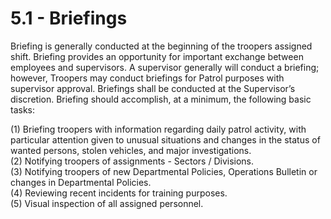 # 5.1 - Briefings

Briefing is generally conducted at the beginning of the troopers assigned shift. Briefing provides an opportunity for important exchange between employees and supervisors. A supervisor generally will conduct a briefing; however, Troopers may conduct briefings for Patrol purposes with supervisor approval. Briefings shall be conducted at the Supervisor’s discretion. Briefing should accomplish, at a minimum, the following basic tasks:

(1) Briefing troopers with information regarding daily patrol activity, with particular attention given to unusual situations and changes in the status of wanted persons, stolen vehicles, and major investigations.\
(2) Notifying troopers of assignments - Sectors / Divisions.\
(3) Notifying troopers of new Departmental Policies, Operations Bulletin or changes in Departmental Policies.\
(4) Reviewing recent incidents for training purposes.\
(5) Visual inspection of all assigned personnel.
